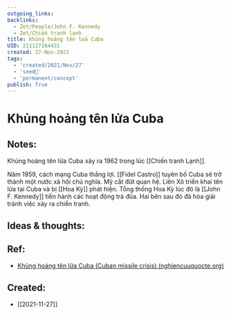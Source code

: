 ```yaml
---
outgoing_links:
backlinks:
  - Zet/People/John F. Kennedy
  - Zet/Chiến tranh lạnh
title: Khủng hoảng tên lửa Cuba
UID: 211127164431
created: 27-Nov-2021
tags:
  - 'created/2021/Nov/27'
  - 'seed🥜'
  - 'permanent/concept'
publish: True
---
```

# Khủng hoảng tên lửa Cuba

## Notes:
Khủng hoảng tên lửa Cuba xảy ra 1962 trong lúc [[Chiến tranh Lạnh]].

Năm 1959, cách mạng Cuba thắng lợi. [[Fidel Castro]] tuyên bố Cuba sẽ trở thành một nước xã hội chủ nghĩa. Mỹ cắt đứt quan hệ. Liên Xô triển khai tên lửa tại Cuba và bị [[Hoa Kỳ]] phát hiện. Tổng thống Hoa Kỳ lúc đó là [[John F. Kennedy]] tiến hành các hoạt động trả đũa. Hai bên sau đó đã hòa giải tránh việc xảy ra chiến tranh.

## Ideas & thoughts:


## Ref:
- [Khủng hoảng tên lửa Cuba (Cuban missile crisis) (nghiencuuquocte.org)](http://nghiencuuquocte.org/2015/10/03/khung-hoang-ten-lua-cuba/)
## Created:
- [[2021-11-27]]

